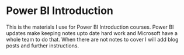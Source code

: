 # Power BI Introduction

This is the materials I use for Power BI Introduction courses. Power BI updates make keeping notes upto date hard work and Microsoft have a whole team to do that. When there are not notes to cover I will add blog posts and further instructions.

